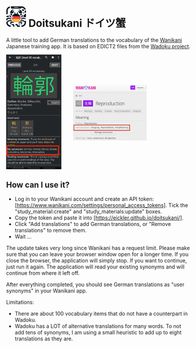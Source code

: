 # <img src="src/assets/doitsukani.png" width="54" height="56"/> Doitsukani ドイツ蟹

A little tool to add German translations to the vocabulary of the [Wanikani](https://wanikani.com) Japanese training app. It is based on EDICT2 files from the [Wadoku project](https://www.wadoku.de/wiki/display/WAD/Downloads+und+Links).

<p>
  <img src="durtles screenshot.jpg" width="150" style="vertical-align: middle;"/>
  &nbsp;&nbsp;&nbsp;&nbsp;&nbsp;&nbsp;
  <img src="wanikani screenshot.png" width="200" style="vertical-align: middle;"/>
</p>

## How can I use it?

- Log in to your Wanikani account and create an API token: [https://www.wanikani.com/settings/personal_access_tokens]. Tick the "study_material:create" and "study_materials:update" boxes.
- Copy the token and paste it into [https://eickler.github.io/doitsukani/].
- Click "Add translations" to add German translations, or "Remove translations" to remove them.
- Wait ...

The update takes very long since Wanikani has a request limit. Please make sure that you can leave your browser window open for a longer time. If you close the browser, the application will simply stop. If you want to continue, just run it again. The application will read your existing synonyms and will continue from where it left off.

After everything completed, you should see German translations as "user synonyms" in your Wanikani app.

Limitations:

- There are about 100 vocabulary items that do not have a counterpart in Wadoku.
- Wadoku has a LOT of alternative translations for many words. To not add tens of synonyms, I am using a small heuristic to add up to eight translations as they are.
